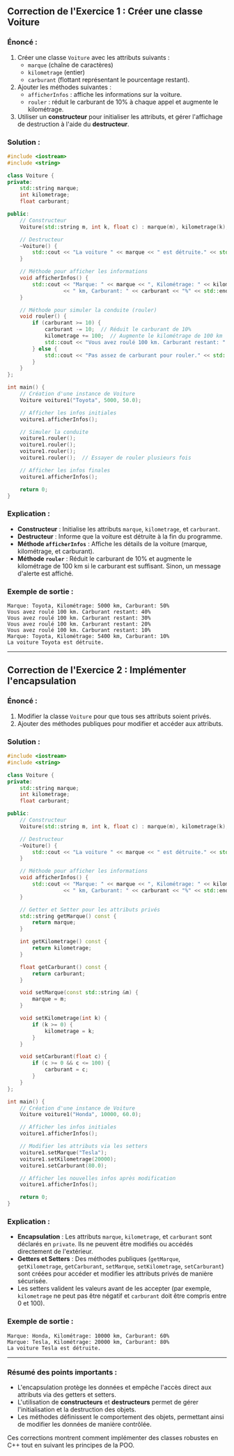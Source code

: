 ## **Correction de l'Exercice 1 : Créer une classe Voiture**

### Énoncé :
1. Créer une classe `Voiture` avec les attributs suivants :
   - `marque` (chaîne de caractères)
   - `kilometrage` (entier)
   - `carburant` (flottant représentant le pourcentage restant).
2. Ajouter les méthodes suivantes :
   - `afficherInfos` : affiche les informations sur la voiture.
   - `rouler` : réduit le carburant de 10% à chaque appel et augmente le kilométrage.
3. Utiliser un **constructeur** pour initialiser les attributs, et gérer l'affichage de destruction à l'aide du **destructeur**.

### Solution :

```cpp
#include <iostream>
#include <string>

class Voiture {
private:
    std::string marque;
    int kilometrage;
    float carburant;

public:
    // Constructeur
    Voiture(std::string m, int k, float c) : marque(m), kilometrage(k), carburant(c) {}

    // Destructeur
    ~Voiture() {
        std::cout << "La voiture " << marque << " est détruite." << std::endl;
    }

    // Méthode pour afficher les informations
    void afficherInfos() {
        std::cout << "Marque: " << marque << ", Kilométrage: " << kilometrage
                  << " km, Carburant: " << carburant << "%" << std::endl;
    }

    // Méthode pour simuler la conduite (rouler)
    void rouler() {
        if (carburant >= 10) {
            carburant -= 10;  // Réduit le carburant de 10%
            kilometrage += 100;  // Augmente le kilométrage de 100 km
            std::cout << "Vous avez roulé 100 km. Carburant restant: " << carburant << "%" << std::endl;
        } else {
            std::cout << "Pas assez de carburant pour rouler." << std::endl;
        }
    }
};

int main() {
    // Création d'une instance de Voiture
    Voiture voiture1("Toyota", 5000, 50.0);

    // Afficher les infos initiales
    voiture1.afficherInfos();

    // Simuler la conduite
    voiture1.rouler();
    voiture1.rouler();
    voiture1.rouler();
    voiture1.rouler();  // Essayer de rouler plusieurs fois

    // Afficher les infos finales
    voiture1.afficherInfos();

    return 0;
}
```

### Explication :
- **Constructeur** : Initialise les attributs `marque`, `kilometrage`, et `carburant`.
- **Destructeur** : Informe que la voiture est détruite à la fin du programme.
- **Méthode `afficherInfos`** : Affiche les détails de la voiture (marque, kilométrage, et carburant).
- **Méthode `rouler`** : Réduit le carburant de 10% et augmente le kilométrage de 100 km si le carburant est suffisant. Sinon, un message d'alerte est affiché.

### Exemple de sortie :

```
Marque: Toyota, Kilométrage: 5000 km, Carburant: 50%
Vous avez roulé 100 km. Carburant restant: 40%
Vous avez roulé 100 km. Carburant restant: 30%
Vous avez roulé 100 km. Carburant restant: 20%
Vous avez roulé 100 km. Carburant restant: 10%
Marque: Toyota, Kilométrage: 5400 km, Carburant: 10%
La voiture Toyota est détruite.
```

---

## **Correction de l'Exercice 2 : Implémenter l'encapsulation**

### Énoncé :
1. Modifier la classe `Voiture` pour que tous ses attributs soient privés.
2. Ajouter des méthodes publiques pour modifier et accéder aux attributs.

### Solution :

```cpp
#include <iostream>
#include <string>

class Voiture {
private:
    std::string marque;
    int kilometrage;
    float carburant;

public:
    // Constructeur
    Voiture(std::string m, int k, float c) : marque(m), kilometrage(k), carburant(c) {}

    // Destructeur
    ~Voiture() {
        std::cout << "La voiture " << marque << " est détruite." << std::endl;
    }

    // Méthode pour afficher les informations
    void afficherInfos() {
        std::cout << "Marque: " << marque << ", Kilométrage: " << kilometrage
                  << " km, Carburant: " << carburant << "%" << std::endl;
    }

    // Getter et Setter pour les attributs privés
    std::string getMarque() const {
        return marque;
    }

    int getKilometrage() const {
        return kilometrage;
    }

    float getCarburant() const {
        return carburant;
    }

    void setMarque(const std::string &m) {
        marque = m;
    }

    void setKilometrage(int k) {
        if (k >= 0) {
            kilometrage = k;
        }
    }

    void setCarburant(float c) {
        if (c >= 0 && c <= 100) {
            carburant = c;
        }
    }
};

int main() {
    // Création d'une instance de Voiture
    Voiture voiture1("Honda", 10000, 60.0);

    // Afficher les infos initiales
    voiture1.afficherInfos();

    // Modifier les attributs via les setters
    voiture1.setMarque("Tesla");
    voiture1.setKilometrage(20000);
    voiture1.setCarburant(80.0);

    // Afficher les nouvelles infos après modification
    voiture1.afficherInfos();

    return 0;
}
```

### Explication :
- **Encapsulation** : Les attributs `marque`, `kilometrage`, et `carburant` sont déclarés en `private`. Ils ne peuvent être modifiés ou accédés directement de l'extérieur.
- **Getters et Setters** : Des méthodes publiques (`getMarque`, `getKilometrage`, `getCarburant`, `setMarque`, `setKilometrage`, `setCarburant`) sont créées pour accéder et modifier les attributs privés de manière sécurisée.
- Les setters valident les valeurs avant de les accepter (par exemple, `kilometrage` ne peut pas être négatif et `carburant` doit être compris entre 0 et 100).

### Exemple de sortie :

```
Marque: Honda, Kilométrage: 10000 km, Carburant: 60%
Marque: Tesla, Kilométrage: 20000 km, Carburant: 80%
La voiture Tesla est détruite.
```

---

### **Résumé des points importants :**
- L'encapsulation protège les données et empêche l'accès direct aux attributs via des getters et setters.
- L'utilisation de **constructeurs** et **destructeurs** permet de gérer l'initialisation et la destruction des objets.
- Les méthodes définissent le comportement des objets, permettant ainsi de modifier les données de manière contrôlée.

Ces corrections montrent comment implémenter des classes robustes en C++ tout en suivant les principes de la POO.
